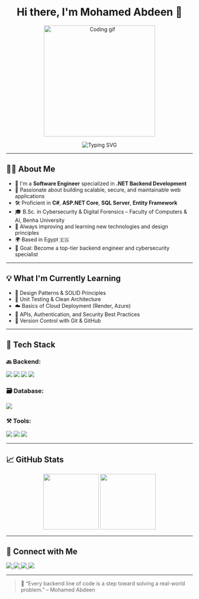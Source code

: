 <h1 align="center">Hi there, I'm Mohamed Abdeen 👋</h1>

<p align="center">
  <img src="https://media.giphy.com/media/qgQUggAC3Pfv687qPC/giphy.gif" width="300" alt="Coding gif"/>
</p>

<p align="center">
  <img src="https://readme-typing-svg.herokuapp.com?font=Fira+Code&size=24&color=61DAFB&center=true&vCenter=true&width=500&lines=Hi,+I'm+Mohamed!;Software+Engineer+(.NET);Backend+Developer+%7C+SQL+%7C+APIs;Always+Learning+Something+New!" alt="Typing SVG" />
</p>

---

## 👨‍💻 About Me

- 🧠 I'm a **Software Engineer** specialized in **.NET Backend Development**  
- 💼 Passionate about building scalable, secure, and maintainable web applications  
- 🛠️ Proficient in **C#**, **ASP.NET Core**, **SQL Server**, **Entity Framework**  
- 🎓 B.Sc. in Cybersecurity & Digital Forensics – Faculty of Computers & AI, Benha University  
- 🚀 Always improving and learning new technologies and design principles  
- 🌍 Based in Egypt 🇪🇬  
- 🎯 Goal: Become a top-tier backend engineer and cybersecurity specialist  

---

## 💡 What I'm Currently Learning

- 🧩 Design Patterns & SOLID Principles  
- 🧪 Unit Testing & Clean Architecture  
- ☁️ Basics of Cloud Deployment (Render, Azure)  
- 📡 APIs, Authentication, and Security Best Practices  
- 🔄 Version Control with Git & GitHub

---

## 🧰 Tech Stack

### 🔙 Backend:
<p>
  <img src="https://img.shields.io/badge/C%23-239120?style=for-the-badge&logo=c-sharp&logoColor=white" />
  <img src="https://img.shields.io/badge/.NET-512BD4?style=for-the-badge&logo=dotnet&logoColor=white" />
  <img src="https://img.shields.io/badge/ASP.NET_Core-512BD4?style=for-the-badge&logo=dotnet&logoColor=white" />
  <img src="https://img.shields.io/badge/Entity_Framework-68217A?style=for-the-badge&logo=ef&logoColor=white" />
</p>

### 🗃️ Database:
<p>
  <img src="https://img.shields.io/badge/SQL_Server-CC2927?style=for-the-badge&logo=microsoftsqlserver&logoColor=white" />
</p>

### ⚒️ Tools:
<p>
  <img src="https://img.shields.io/badge/Visual_Studio-5C2D91?style=for-the-badge&logo=visualstudio&logoColor=white" />
  <img src="https://img.shields.io/badge/Git-F05032?style=for-the-badge&logo=git&logoColor=white" />
  <img src="https://img.shields.io/badge/GitHub-181717?style=for-the-badge&logo=github&logoColor=white" />
</p>

---

## 📈 GitHub Stats

<p align="center">
  <img src="https://github-readme-stats.vercel.app/api?username=mohamedemad1211&show_icons=true&theme=react" height="150"/>
  <img src="https://github-readme-stats.vercel.app/api/top-langs/?username=mohamedemad1211&layout=compact&theme=react" height="150"/>
</p>

---

## 🤝 Connect with Me

<a href="https://www.linkedin.com/in/mohamedaboalhadied2682006" target="_blank"> <img src="https://img.shields.io/badge/-LinkedIn-0077B5?style=for-the-badge&logo=Linkedin&logoColor=white"/> </a>
<a href="mailto:MohamedAboElhadied@gmail.com" target="_blank"> <img src="https://img.shields.io/badge/-Email-D44638?style=for-the-badge&logo=Gmail&logoColor=white"/> </a>
<a href="https://x.com/Aboalhdied?t=t_vOsvgXo8uiQDj5ji9M5w&s=08" target="_blank"> <img src="https://img.shields.io/badge/-Twitter(X)-000000?style=for-the-badge&logo=Twitter&logoColor=white"/> </a>
<a href="https://www.instagram.com/maboalhadied?utm_source=qr" target="_blank"> <img src="https://img.shields.io/badge/-Instagram-E4405F?style=for-the-badge&logo=Instagram&logoColor=white"/> </a>

---

> 💬 “Every backend line of code is a step toward solving a real-world problem.” – Mohamed Abdeen
